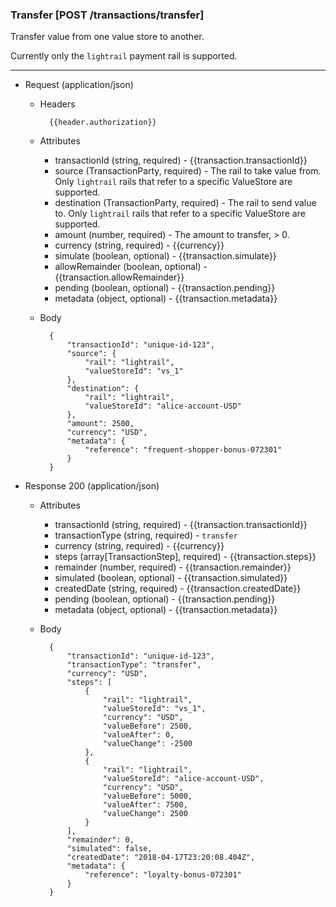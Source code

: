 ### Transfer [POST /transactions/transfer]

Transfer value from one value store to another.

Currently only the `lightrail` payment rail is supported.

---
+ Request (application/json)
    + Headers
    
            {{header.authorization}}

    + Attributes
        + transactionId (string, required) - {{transaction.transactionId}}
        + source (TransactionParty, required) - The rail to take value from.  Only `lightrail` rails that refer to a specific ValueStore are supported.
        + destination (TransactionParty, required) - The rail to send value to.  Only `lightrail` rails that refer to a specific ValueStore are supported.
        + amount (number, required) - The amount to transfer, > 0.
        + currency (string, required) - {{currency}}
        + simulate (boolean, optional) - {{transaction.simulate}}
        + allowRemainder (boolean, optional) - {{transaction.allowRemainder}}
        + pending (boolean, optional) - {{transaction.pending}}
        + metadata (object, optional) - {{transaction.metadata}}

    + Body

            {
                "transactionId": "unique-id-123",
                "source": {
                    "rail": "lightrail",
                    "valueStoreId": "vs_1"
                },
                "destination": {
                    "rail": "lightrail",
                    "valueStoreId": "alice-account-USD"
                },
                "amount": 2500,
                "currency": "USD",
                "metadata": {
                    "reference": "frequent-shopper-bonus-072301"
                }
            }

+ Response 200 (application/json)
    + Attributes
        + transactionId (string, required) - {{transaction.transactionId}}
        + transactionType (string, required) - `transfer`
        + currency (string, required) - {{currency}}
        + steps (array[TransactionStep], required) - {{transaction.steps}}
        + remainder (number, required) - {{transaction.remainder}}
        + simulated (boolean, optional) - {{transaction.simulated}}
        + createdDate (string, required) - {{transaction.createdDate}}
        + pending (boolean, optional) - {{transaction.pending}}
        + metadata (object, optional) - {{transaction.metadata}}

    + Body

            {
                "transactionId": "unique-id-123",
                "transactionType": "transfer",
                "currency": "USD",
                "steps": [
                    {
                        "rail": "lightrail",
                        "valueStoreId": "vs_1",
                        "currency": "USD",
                        "valueBefore": 2500,
                        "valueAfter": 0,
                        "valueChange": -2500
                    },
                    {
                        "rail": "lightrail",
                        "valueStoreId": "alice-account-USD",
                        "currency": "USD",
                        "valueBefore": 5000,
                        "valueAfter": 7500,
                        "valueChange": 2500
                    }
                ],
                "remainder": 0,
                "simulated": false,
                "createdDate": "2018-04-17T23:20:08.404Z",
                "metadata": {
                    "reference": "loyalty-bonus-072301"
                }
            }
